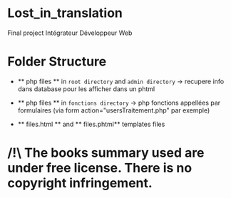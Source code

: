 # Lost_in_translation
Final project Intégrateur Développeur Web



# Folder Structure

 * ** php files **  in ``root directory`` and ``admin directory`` -> recupere info dans database pour les afficher dans un phtml
 
 * ** php files **  in ``fonctions directory`` -> php fonctions appellées par formulaires (via form  action="usersTraitement.php"  par exemple)
 
 * ** files.html ** and ** files.phtml** templates files 
 
 
 
# /!\ The books summary used are under free license. There is no copyright infringement.
